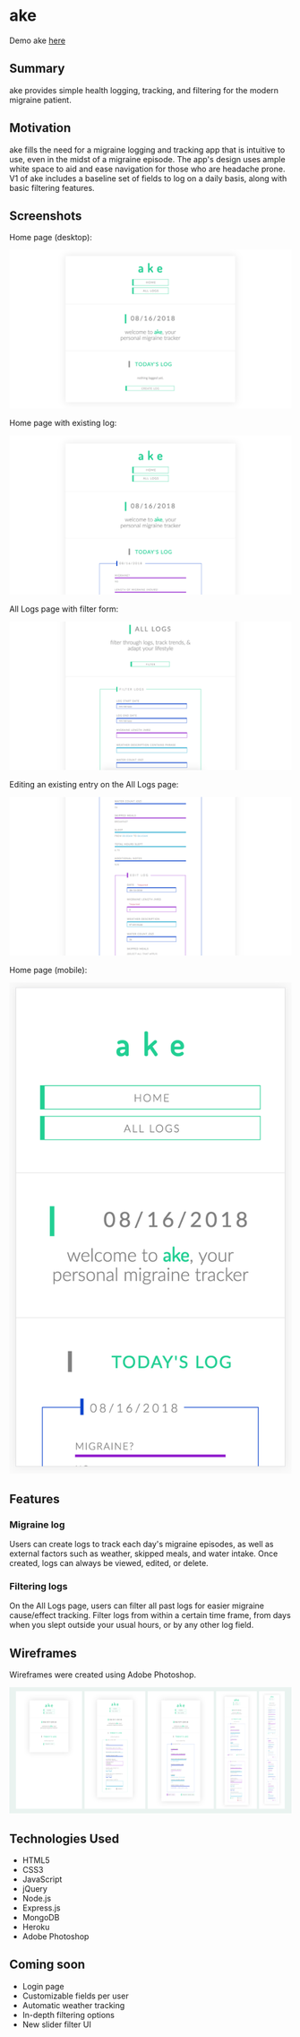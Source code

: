 # ake
Demo ake [here](https://ake-app.herokuapp.com/)

## Summary
ake provides simple health logging, tracking, and filtering for the modern migraine patient.

## Motivation
ake fills the need for a migraine logging and tracking app that is intuitive to use, even in the midst of a migraine episode. The app's design uses ample white space to aid and ease navigation for those who are headache prone. V1 of ake includes a baseline set of fields to log on a daily basis, along with basic filtering features.

## Screenshots

Home page (desktop):

![ake home page](/README-ss/ake_home-noLog.png)


Home page with existing log:

![ake home page with existing log](/README-ss/ake_home-log.png)


All Logs page with filter form:

![ake all logs page with filter form](/README-ss/ake_allLogs-filter.png)


Editing an existing entry on the All Logs page:

![ake all logs page with edit form](/README-ss/ake_allLogs-edit.png)


Home page (mobile):

![ake home page in mobile](/README-ss/ake_mobile.png)

## Features
### Migraine log
Users can create logs to track each day's migraine episodes, as well as external factors such as weather, skipped meals, and water intake. Once created, logs can always be viewed, edited, or delete.

### Filtering logs
On the All Logs page, users can filter all past logs for easier migraine cause/effect tracking. Filter logs from within a certain time frame, from days when you slept outside your usual hours, or by any other log field.

## Wireframes
Wireframes were created using Adobe Photoshop.

![ake app wireframes](/README-ss/ake_wireframes-compiled.jpg)

## Technologies Used
- HTML5
- CSS3
- JavaScript
- jQuery
- Node.js
- Express.js
- MongoDB
- Heroku
- Adobe Photoshop

## Coming soon
* Login page
* Customizable fields per user
* Automatic weather tracking
* In-depth filtering options
* New slider filter UI

